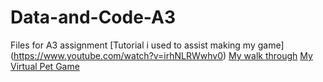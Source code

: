 # Data-and-Code-A3
Files for A3 assignment
[Tutorial i used to assist making my game] (https://www.youtube.com/watch?v=irhNLRWwhv0)
[My walk through](https://youtu.be/8Czn2GXYOfw)
[My Virtual Pet Game](https://scratch.mit.edu/projects/912309991)
